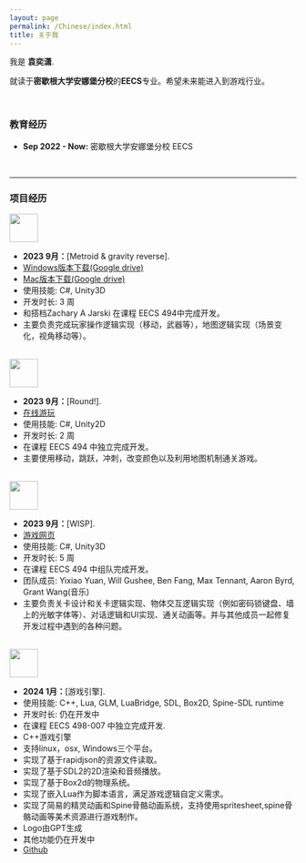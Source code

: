 ```yaml
---
layout: page
permalink: /Chinese/index.html
title: 关于我
---
```


我是 **袁奕潇**.

就读于**密歇根大学安娜堡分校**的**EECS**专业。希望未来能进入到游戏行业。

<br>

### 教育经历

- **Sep 2022 - Now:** 密歇根大学安娜堡分校 EECS

<br>

---

### 项目经历

<div>
<img src="https://yyixiao.github.io/Metroid.jpg" class="floatpic" width="50" height="50">
</div>

- **2023 9月：**[Metroid & gravity reverse]. 
- [Windows版本下载(Google drive)](https://drive.google.com/file/d/1M_FjHWAHDC-IM2SBmWliJPUZBt_fElNM/view?usp=sharing)
- [Mac版本下载(Google drive)](https://drive.google.com/file/d/1UOoOnVwDtCl5RHGxr_SBhAnq4rX6plgA/view?usp=sharing)
- 使用技能: C#, Unity3D
- 开发时长: 3 周
- 和搭档Zachary A Jarski 在课程 EECS 494中完成开发。
- 主要负责完成玩家操作逻辑实现（移动，武器等），地图逻辑实现（场景变化，视角移动等）。 

<br>

<div>
<img src="https://yyixiao.github.io/round.jpg" class="floatpic" width="50" height="50">
</div>

- **2023 9月：**[Round!]. 
- [在线游玩](https://yyixiao.itch.io/round)
- 使用技能: C#, Unity2D
- 开发时长: 2 周
- 在课程 EECS 494 中独立完成开发。
- 主要使用移动，跳跃，冲刺，改变颜色以及利用地图机制通关游戏。

<br>

<div>
<img src="https://yyixiao.github.io/Wisp.jpg" class="floatpic" width="50" height="50">
</div>

- **2023 9月：**[WISP]. 
- [游戏网页](https://ajbyrd.itch.io/wisp)
- 使用技能: C#, Unity3D
- 开发时长: 5 周
- 在课程 EECS 494 中组队完成开发。
- 团队成员: Yixiao Yuan, Will Gushee, Ben Fang, Max Tennant, Aaron Byrd, Grant Wang(音乐)
- 主要负责关卡设计和关卡逻辑实现、物体交互逻辑实现（例如密码锁键盘、墙上的光敏字体等）、对话逻辑和UI实现、通关动画等。并与其他成员一起修复开发过程中遇到的各种问题。

<br>

<div>
<img src="https://yyixiao.github.io/GameEngine.png" class="floatpic" width="50" height="50">
</div>

- **2024 1月：**[游戏引擎]. 
- 使用技能: C++, Lua, GLM, LuaBridge, SDL, Box2D, Spine-SDL runtime
- 开发时长: 仍在开发中
- 在课程 EECS 498-007 中独立完成开发. 
- C++游戏引擎
- 支持linux，osx, Windows三个平台。
- 实现了基于rapidjson的资源文件读取。
- 实现了基于SDL2的2D渲染和音频播放。
- 实现了基于Box2d的物理系统。
- 实现了嵌入Lua作为脚本语言，满足游戏逻辑自定义需求。
- 实现了简易的精灵动画和Spine骨骼动画系统，支持使用spritesheet,spine骨骼动画等美术资源进行游戏制作。
- Logo由GPT生成
- 其他功能仍在开发中
- [Github](https://github.com/YuanYixiao0014/Manifold)
